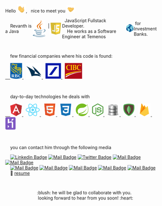 Hello <a target="_blank" rel="noopener noreferrer" href="https://github.com/revanth-nalini/revanth-nalini/blob/main/image/handwave.gif?raw=true">
  <img src="https://github.com/revanth-nalini/revanth-nalini/blob/main/image/handwave.gif?raw=true" width="28px" alt="hi" style="max-width:100%;"></a>, &nbsp;
nice to meet you
<a target="_blank" rel="noopener noreferrer" href="https://github.com/revanth-nalini/revanth-nalini/blob/main/image/handshake.gif?raw=true">
  <img src="https://github.com/revanth-nalini/revanth-nalini/blob/main/image/handshake.gif?raw=true" width="28px" alt="hi" style="max-width:100%;"></a>


<p style="display:flex; align-items:center">
&nbsp;&nbsp;&nbsp;&nbsp;Revanth is a Java &nbsp <img src="https://github.com/revanth-nalini/revanth-nalini/blob/main/image/java.png?raw=true" width=40 /> &nbsp |  &nbsp
<img src="https://github.com/revanth-nalini/revanth-nalini/blob/main/image/js.png?raw=true" width=40 />&nbsp JavaScript Fullstack Developer. <br /> 
&nbsp;&nbsp;&nbsp;&nbsp;He works as a Software Engineer at 
Temenos&nbsp;<a target="_blank" rel="noopener noreferrer" href="https://www.temenos.com">  
    <img src="https://github.com/revanth-nalini/revanth-nalini/blob/main/image/temenos.png?raw=true" width=40 />
  </a>&nbsp;for Investment Banks.
</p>

<br />

&nbsp;&nbsp;&nbsp;&nbsp;few financial companies where his code is found:
<p>
  <a target="_blank" rel="noopener noreferrer" href="https://www.rbcwealthmanagement.com">  
    &nbsp;&nbsp;&nbsp;&nbsp;<img src="https://github.com/revanth-nalini/revanth-nalini/blob/main/image/rbc.png?raw=true" height=50 /> 
  </a> 
    &nbsp;
  <a target="_blank" rel="noopener noreferrer" href="https://www.credit-suisse.com/international/en.html"> 
    <img src="https://github.com/revanth-nalini/revanth-nalini/blob/main/image/cs.png?raw=true" height=50 /> 
  </a>
    &nbsp;
  <a target="_blank" rel="noopener noreferrer" href="https://deutschewealth.com"> 
    <img src="https://github.com/revanth-nalini/revanth-nalini/blob/main/image/db.png?raw=true" height=50 /> 
  </a> 
    &nbsp;
  <a target="_blank" rel="noopener noreferrer" href="https://www.cibc.com/en/private-wealth-management.html"> 
    <img src="https://github.com/revanth-nalini/revanth-nalini/blob/main/image/cibc.png?raw=true" height=50 /> 
  </a>
</p>

<br />

&nbsp;&nbsp;&nbsp;&nbsp;day-to-day technologies he deals with
<p>
  <a target="_blank" rel="noopener noreferrer" href="https://angular.io">  
    &nbsp;&nbsp;&nbsp;&nbsp;<img src="https://github.com/revanth-nalini/revanth-nalini/blob/main/image/angular.png?raw=true" height=40 /> 
  </a> 
    &nbsp;
  <a target="_blank" rel="noopener noreferrer" href="https://reactjs.org"> 
    <img src="https://github.com/revanth-nalini/revanth-nalini/blob/main/image/react.png?raw=true" height=40 /> 
  </a>
    &nbsp;
  <a target="_blank" rel="noopener noreferrer" href="https://www.w3schools.com/html"> 
    <img src="https://github.com/revanth-nalini/revanth-nalini/blob/main/image/html.png?raw=true" height=40 /> 
  </a> 
    &nbsp;
  <a target="_blank" rel="noopener noreferrer" href="https://www.w3schools.com/css"> 
    <img src="https://github.com/revanth-nalini/revanth-nalini/blob/main/image/css.png?raw=true" height=40 /> 
  </a>
     &nbsp;
  <a target="_blank" rel="noopener noreferrer" href="https://spring.io"> 
    <img src="https://github.com/revanth-nalini/revanth-nalini/blob/main/image/spring.png?raw=true" height=40 /> 
  </a>
     &nbsp;
  <a target="_blank" rel="noopener noreferrer" href="https://nodejs.org"> 
    <img src="https://github.com/revanth-nalini/revanth-nalini/blob/main/image/node.png?raw=true" height=40 /> 
  </a>
     &nbsp;
  <a target="_blank" rel="noopener noreferrer" href="https://www.oracle.com/database"> 
    <img src="https://github.com/revanth-nalini/revanth-nalini/blob/main/image/oracle.png?raw=true" height=40 /> 
  </a>
     &nbsp;
  <a target="_blank" rel="noopener noreferrer" href="https://www.mongodb.com"> 
    <img src="https://github.com/revanth-nalini/revanth-nalini/blob/main/image/mongo.png?raw=true" height=40 /> 
  </a>
     &nbsp;
  <a target="_blank" rel="noopener noreferrer" href="https://firebase.google.com"> 
    <img src="https://github.com/revanth-nalini/revanth-nalini/blob/main/image/firebase.png?raw=true" height=40 /> 
  </a>
     &nbsp;
  <a target="_blank" rel="noopener noreferrer" href="https://www.heroku.com"> 
    <img src="https://github.com/revanth-nalini/revanth-nalini/blob/main/image/heroku2.png?raw=true" height=40 /> 
  </a>
</p>

<br />


&nbsp;&nbsp;&nbsp;&nbsp;you can contact him through the following media <br />

&nbsp;&nbsp;&nbsp;&nbsp;[![Linkedin Badge](https://img.shields.io/badge/-srevanth-0e76a8?style=flat&labelColor=0e76a8&logo=linkedin&logoColor=white)](https://www.linkedin.com/in/srevanth) 
[![Mail Badge](https://img.shields.io/badge/-revanth--nalini-171515?style=flat&labelColor=171515b&logo=github&logoColor=white)](https://github.com/revanth-nalini)
[![Twitter Badge](https://img.shields.io/badge/-revanths97-1ca0f1?style=flat&labelColor=1ca0f1&logo=twitter&logoColor=white)](https://twitter.com/revanths97) 
[![Mail Badge](https://img.shields.io/badge/-revanth.sridhar97-e84393?style=flat&labelColor=e84393&logo=instagram&logoColor=white)](https://www.instagram.com/revanth.sridhar97)
[![Mail Badge](https://img.shields.io/badge/-revanth.sridhar-3b5998?style=flat&labelColor=3b5998&logo=facebook&logoColor=white)](https://www.facebook.com/revanth.sridhar) 
<br />
&nbsp;&nbsp;&nbsp;&nbsp;[![Mail Badge](https://img.shields.io/badge/-rev_sri-21b153?style=flat&labelColor=21b153&logo=hackerrank&logoColor=white)](https://www.hackerrank.com/rev_sri)
[![Mail Badge](https://img.shields.io/badge/-rev_sri-f89f1b?style=flat&labelColor=f89f1b&logo=leetcode&logoColor=white)](https://leetcode.com/rev_sri)
[![Mail Badge](https://img.shields.io/badge/-revanth.sridhar97-c0392b?style=flat&labelColor=c0392b&logo=gmail&logoColor=white)](mailto:revanth.sridhar97@gmail.com)
[![Mail Badge](https://img.shields.io/badge/-+91--9840770558-1bd741?style=flat&labelColor=1bd741b&logo=whatsapp&logoColor=white)](tel:919840770558)
[![Mail Badge](https://img.shields.io/badge/-anna%20nagar,%20chennai-0d3242?style=flat&labelColor=0d3242b&logo=uber&logoColor=white)](https://www.uber.com/global/en/cities/chennai)
<br />
&nbsp;&nbsp;&nbsp;&nbsp;:paperclip: [resume](https://github.com/revanth-nalini/revanth-nalini/blob/main/docx/Revanth-Sridhar.pdf)

<br />

<p align="center">
&nbsp;&nbsp;:blush: he will be glad to collaborate with you. &nbsp; <br />
&nbsp;&nbsp;looking forward to hear from you soon! :heart:
<p/>



<!--
**revanth-nalini/revanth-nalini** is a ✨ _special_ ✨ repository because its `README.md` (this file) appears on your GitHub profile.

Here are some ideas to get you started:

- 🔭 I’m currently working on ...
- 🌱 I’m currently learning ...
- 👯 I’m looking to collaborate on ...
- 🤔 I’m looking for help with ...
- 💬 Ask me about ...
- 📫 How to reach me: ...
- 😄 Pronouns: ...
- ⚡ Fun fact: ...
-->
